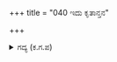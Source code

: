+++
title = "040 ಇದು ಕೃತಾನ್ತನ"

+++

<details><summary>ಗದ್ಯ (ಕ.ಗ.ಪ) </summary>

40. ಇದು ಮೃತ್ಯು ದೇವತೆಯ ಸೀಮೆಗೆ ಒಳಪಟ್ಟದ್ದು, ಸುಯೋಧನ ನೃಪತಿ ಅಭ್ಯುದಯವನ್ನು ಕಳೆದುಕೊಂಡವನಾದನು ಎನ್ನುತ್ತಾ ಕರ್ಣಾದಿಗಳು ಕಳವಳಿಸುತ್ತಿದ್ದರು. ಪುಕ್ಕಲಾದ ಅಸಂಖ್ಯ ವೀರರ ಕದನದ ರೀತಿಯನ್ನು ಕಂಡು ಅತ್ಯಂತ ಕೋಪದಿಂದ ಕೌರವರಾಯನು ಸ್ವತಃ ಸಮರಕ್ಕೆ ಸಿದ್ಧನಾದನು.
</details>
